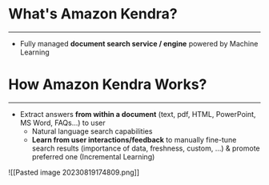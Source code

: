 # What's Amazon Kendra?
---

* Fully managed **document search service / engine** powered by Machine Learning

# How Amazon Kendra Works?
---

* Extract answers **from within a document** (text, pdf, HTML, PowerPoint, MS Word, FAQs…) to user
	* Natural language search capabilities
	* **Learn from user interactions/feedback** to manually fine-tune search results (importance of data, freshness, custom, …) & promote preferred one (Incremental Learning) 

![[Pasted image 20230819174809.png]]
